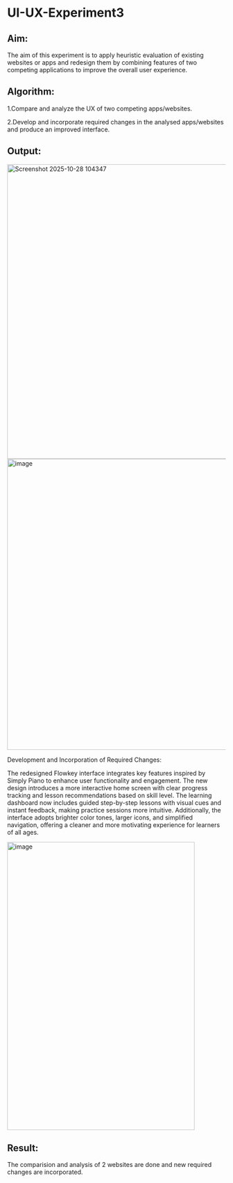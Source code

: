 # UI-UX-Experiment3

## Aim:

The aim of this experiment is to apply heuristic evaluation of existing websites or apps and redesign them by combining features of two competing applications to improve the overall user experience.

## Algorithm:

1.Compare and analyze the UX of two competing apps/websites.

2.Develop and incorporate required changes in the analysed apps/websites and produce an improved interface.

## Output:

<img width="976" height="678" alt="Screenshot 2025-10-28 104347" src="https://github.com/user-attachments/assets/7f4176dd-f6db-430c-8b2b-239f2b41755f" />



<img width="1022" height="670" alt="image" src="https://github.com/user-attachments/assets/c79964a8-a151-4bc1-b411-22e4d98f6bf1" />


Development and Incorporation of Required Changes:


The redesigned Flowkey interface integrates key features inspired by Simply Piano to enhance user functionality and engagement. The new design introduces a more interactive home screen with clear progress tracking and lesson recommendations based on skill level. The learning dashboard now includes guided step-by-step lessons with visual cues and instant feedback, making practice sessions more intuitive. Additionally, the interface adopts brighter color tones, larger icons, and simplified navigation, offering a cleaner and more motivating experience for learners of all ages.






<img width="432" height="663" alt="image" src="https://github.com/user-attachments/assets/24babca4-a926-4b13-a482-6a232200cb79" />





## Result:

The comparision and analysis of 2 websites are done and new required changes are incorporated.
